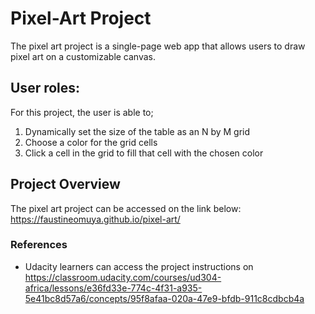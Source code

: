 # Pixel-Art Project 

The pixel art project is a single-page web app that allows users to draw pixel art on a customizable canvas.

## User roles:

For this project, the user is able to;
1. Dynamically set the size of the table as an N by M grid
2. Choose a color for the grid cells
3. Click a cell in the grid to fill that cell with the chosen color

## Project Overview

The pixel art project can be accessed on the link below:
https://faustineomuya.github.io/pixel-art/


### References

- Udacity learners can access the project instructions on https://classroom.udacity.com/courses/ud304-africa/lessons/e36fd33e-774c-4f31-a935-5e41bc8d57a6/concepts/95f8afaa-020a-47e9-bfdb-911c8cdbcb4a





